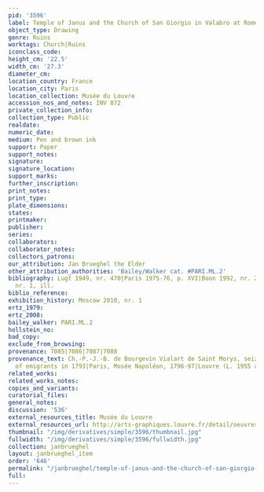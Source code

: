 ```yaml
---
pid: '3596'
label: Temple of Janus and the Church of San Giorgio in Valabro at Rome
object_type: Drawing
genre: Ruins
worktags: Church|Ruins
iconclass_code:
height_cm: '22.5'
width_cm: '27.3'
diameter_cm:
location_country: France
location_city: Paris
location_collection: Musée du Louvre
accession_nos_and_notes: INV 872
private_collection_info:
collection_type: Public
realdate:
numeric_date:
medium: Pen and brown ink
support: Paper
support_notes:
signature:
signature_location:
support_marks:
further_inscription:
print_notes:
print_type:
plate_dimensions:
states:
printmaker:
publisher:
series:
collaborators:
collaborator_notes:
collectors_patrons:
our_attribution: Jan Brueghel the Elder
other_attribution_authorities: 'Bailey/Walker cat. #PARI.ML.2'
bibliography: Lugt 1949, nr. 470|Paris 1975-76, p. XVI|Boon 1992, nr. 23|Moscow 2010,
  nr. 1, ill.
biblio_reference:
exhibition_history: Moscow 2010, nr. 1
ertz_1979:
ertz_2008:
bailey_walker: PARI.ML.2
hollstein_no:
bad_copy:
exclude_from_browsing:
provenance: 7085|7086|7087|7088
provenance_text: Ch.-P.-J.-B. de Bourgevin Vialart de Saint Morys, seizure of property
  of emigrants in 1793|Paris, Musée Napoléon, 1796-97|Louvre (L. 1955 and L. 1886a)
related_works:
related_works_notes:
copies_and_variants:
curatorial_files:
general_notes:
discussion: '536'
external_resources_title: Musée du Louvre
external_resources_url: http://arts-graphiques.louvre.fr/detail/oeuvres/9/1414-Le-temple-de-Janus-et-leglise-San-Giorgio-in-Valabro-a-Rome
thumbnail: "/img/derivatives/simple/3596/thumbnail.jpg"
fullwidth: "/img/derivatives/simple/3596/fullwidth.jpg"
collection: janbrueghel
layout: janbrueghel_item
order: '646'
permalink: "/janbrueghel/temple-of-janus-and-the-church-of-san-giorgio-in-valabro-at-rome"
full:
---
```

